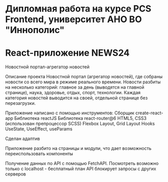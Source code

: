 # Дипломная работа на курсе PCS Frontend, университет АНО ВО "Иннополис"

# React-приложение NEWS24
Новостной портал-агрегатор новостей

Описание проекта
Новостной портал (агрегатор новостей), где собраны новости со всего мира в режиме реального времени. Новости разбиты на несколько категорий: главное за день (выводятся на главной странице), наука, здоровье, отдых, спорт, технологии. Каждая категория новостей выводится на своей, отдельной странице без перезагрузки.

Приложение написано с помощью инструментов:
Сборщик create-react-app
Библиотека reactJS
Библиотека react-router@6
HTML5, CSS3 (использован препроцессор SCSS)
Flexbox Layout, Grid Layout
Hooks UseState, UseEffect, useParams

Сделан адаптив

Приложение разбито на страницы и модули, что дает возможность переиспользовать компоненты

Получение данных по API c помощью FetchAPI. Посмотреть возможно только с localhost - бесплатный план API блокирует запросы с других серверов
